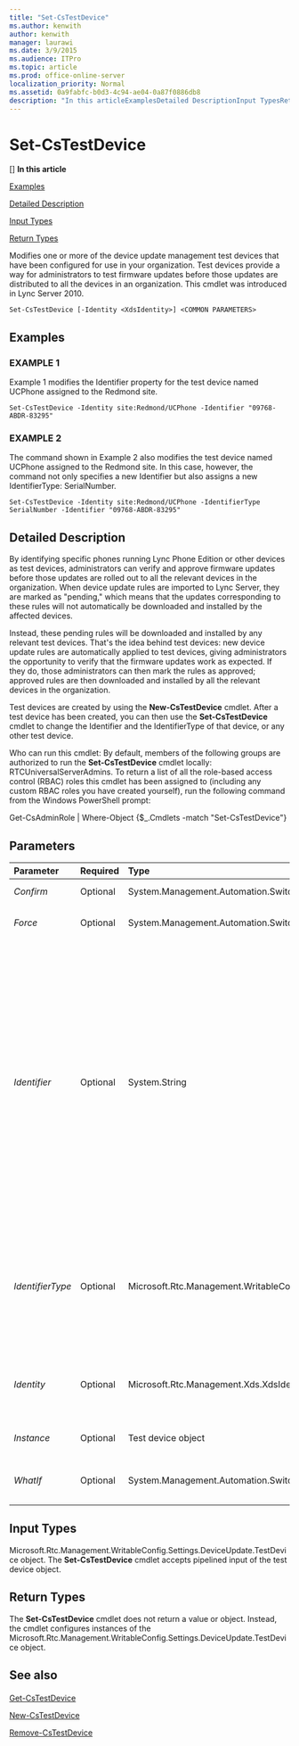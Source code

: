 ```yaml
---
title: "Set-CsTestDevice"
ms.author: kenwith
author: kenwith
manager: laurawi
ms.date: 3/9/2015
ms.audience: ITPro
ms.topic: article
ms.prod: office-online-server
localization_priority: Normal
ms.assetid: 0a9fabfc-b0d3-4c94-ae04-0a87f0886db8
description: "In this articleExamplesDetailed DescriptionInput TypesReturn Types"
---
```


# Set-CsTestDevice
[]
 **In this article**
  
[Examples](#sectionSection0)
  
[Detailed Description](#sectionSection1)
  
[Input Types](#sectionSection2)
  
[Return Types](#sectionSection3)
  
Modifies one or more of the device update management test devices that have been configured for use in your organization. Test devices provide a way for administrators to test firmware updates before those updates are distributed to all the devices in an organization. This cmdlet was introduced in Lync Server 2010.
  
```
Set-CsTestDevice [-Identity <XdsIdentity>] <COMMON PARAMETERS>
```

## Examples
<a name="sectionSection0"> </a>

### EXAMPLE 1

Example 1 modifies the Identifier property for the test device named UCPhone assigned to the Redmond site. 
  
```
Set-CsTestDevice -Identity site:Redmond/UCPhone -Identifier "09768-ABDR-83295"
```

### EXAMPLE 2

The command shown in Example 2 also modifies the test device named UCPhone assigned to the Redmond site. In this case, however, the command not only specifies a new Identifier but also assigns a new IdentifierType: SerialNumber. 
  
```
Set-CsTestDevice -Identity site:Redmond/UCPhone -IdentifierType SerialNumber -Identifier "09768-ABDR-83295"
```

## Detailed Description
<a name="sectionSection1"> </a>

By identifying specific phones running Lync Phone Edition or other devices as test devices, administrators can verify and approve firmware updates before those updates are rolled out to all the relevant devices in the organization. When device update rules are imported to Lync Server, they are marked as "pending," which means that the updates corresponding to these rules will not automatically be downloaded and installed by the affected devices.
  
Instead, these pending rules will be downloaded and installed by any relevant test devices. That's the idea behind test devices: new device update rules are automatically applied to test devices, giving administrators the opportunity to verify that the firmware updates work as expected. If they do, those administrators can then mark the rules as approved; approved rules are then downloaded and installed by all the relevant devices in the organization. 
  
Test devices are created by using the **New-CsTestDevice** cmdlet. After a test device has been created, you can then use the **Set-CsTestDevice** cmdlet to change the Identifier and the IdentifierType of that device, or any other test device. 
  
Who can run this cmdlet: By default, members of the following groups are authorized to run the **Set-CsTestDevice** cmdlet locally: RTCUniversalServerAdmins. To return a list of all the role-based access control (RBAC) roles this cmdlet has been assigned to (including any custom RBAC roles you have created yourself), run the following command from the Windows PowerShell prompt: 
  
Get-CsAdminRole | Where-Object {$_.Cmdlets -match "Set-CsTestDevice"}
  
## Parameters
<a name="sectionSection1"> </a>

|**Parameter**|**Required**|**Type**|**Description**|
|:-----|:-----|:-----|:-----|
| _Confirm_ <br/> |Optional  <br/> |System.Management.Automation.SwitchParameter  <br/> |Prompts you for confirmation before executing the command.  <br/> |
| _Force_ <br/> |Optional  <br/> |System.Management.Automation.SwitchParameter  <br/> |Suppresses the display of any non-fatal error message that might occur when running the command.  <br/> |
| _Identifier_ <br/> |Optional  <br/> |System.String  <br/> |Based on the IdentifierType, indicates the Media Access Control (MAC) address or serial number of the new test device. Serial numbers can be specified using numbers, letters, hyphens and underscores; for example:  <br/> -Identifier "AB37_679e"  <br/> MAC addresses must be specified as six or more two-character pairs; depending on the MAC address, these pairs can be a single string value or they can be separated using hyphens or colons. (Note that MAC addresses can include both letters and/or numbers.) Each of the following are valid MAC addresses:  <br/> 010203040506  <br/> 01-02-03-04-05-06  <br/> 01:02:03:04:05:06  <br/> A MAC address such as 01-02-03-04-05 will not be accepted because it does not have at least six two-character pairs.  <br/> |
| _IdentifierType_ <br/> |Optional  <br/> |Microsoft.Rtc.Management.WritableConfig.Settings.DeviceUpdate.IdentifierType  <br/> |Indicates whether the test device will be uniquely identified by its MAC address or by its serial number. To identify a device by its MAC address, set the IdentifierType to MACAddress. To identify a device by its serial number, set the IdentifierType to SerialNumber. MACAddress and SerialNumber are the only allowed values.  <br/> |
| _Identity_ <br/> |Optional  <br/> |Microsoft.Rtc.Management.Xds.XdsIdentity  <br/> |Indicates the Identity of the test device to be modified. For example: -Identity site:Redmond/UCPhoneTestDevice. Note that you cannot use wildcards when specifying an Identity.  <br/> |
| _Instance_ <br/> |Optional  <br/> |Test device object  <br/> |Allows you to pass a reference to an object to the cmdlet rather than set individual parameter values.  <br/> |
| _WhatIf_ <br/> |Optional  <br/> |System.Management.Automation.SwitchParameter  <br/> |Describes what would happen if you executed the command without actually executing the command.  <br/> |
   
## Input Types
<a name="sectionSection2"> </a>

Microsoft.Rtc.Management.WritableConfig.Settings.DeviceUpdate.TestDevice object. The **Set-CsTestDevice** cmdlet accepts pipelined input of the test device object. 
  
## Return Types
<a name="sectionSection3"> </a>

The **Set-CsTestDevice** cmdlet does not return a value or object. Instead, the cmdlet configures instances of the Microsoft.Rtc.Management.WritableConfig.Settings.DeviceUpdate.TestDevice object. 
  
## See also
<a name="sectionSection3"> </a>

#### 

[Get-CsTestDevice](get-cstestdevice.md)
  
[New-CsTestDevice](new-cstestdevice.md)
  
[Remove-CsTestDevice](remove-cstestdevice.md)

